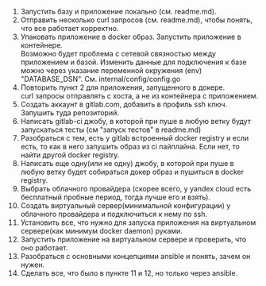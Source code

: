 1. Запустить базу и приложение локально (см. readme.md).
2. Отправить несколько curl запросов (см. readme.md), чтобы понять, что все работает корректно.
3. Упаковать приложение в docker образ. Запустить приложение в контейнере. \
Возможно будет проблема с сетевой связностью между приложением и базой. Изменить данные для подключения к базе можно через указание переменной окружения (env) "DATABASE_DSN". См. internal/config/config.go
4. Повторить пункт 2 для приложения, запущенного в докере.\
curl запросы отправлять с хоста, а не из контейнера с приложением.
5. Создать аккаунт в gitlab.com, добавить в профиль ssh ключ. Запушить туда репозиторий.
6. Написать gitlab-ci джобу, в которой при пуше в любую ветку будут запускаться тесты (см "запуск тестов" в readme.md)
7. Разобраться с тем, есть у gitlab встроенный docker registry и если есть, то как в него запушить образ из ci пайплайна. Если нет, то найти другой docker registry.
8. Написать еще одну(или не одну) джобу, в которой при пуше в любую ветку будет собираться докер образ и пушиться в docker registry.
9. Выбрать облачного провайдера (скорее всего, у yandex cloud есть бесплатный пробные период, тогда лучше его и взять).
10. Создать виртуальный сервер(минимальной конфигурации) у облачного провайдера и подключиться к нему по ssh.
11. Установить все, что нужно для запуска приложения на виртуальном сервере(как минимум docker daemon) руками.
12. Запустить приложение на виртуальном сервере и проверить, что оно работает.
13. Разобраться с основными концепциями ansible и понять, зачем он нужен.
14. Сделать все, что было в пункте 11 и 12, но только через ansible. 